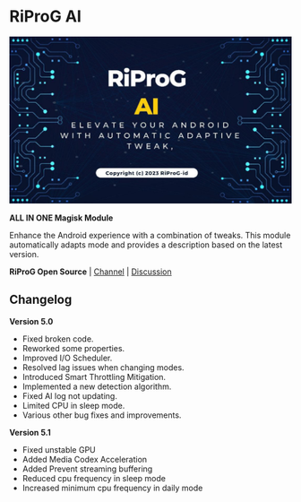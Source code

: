 # RiProG AI

![RiProG AI Banner](https://raw.githubusercontent.com/RiProG-id/RiProG-AI/main/banner.jpg)

**ALL IN ONE Magisk Module**

Enhance the Android experience with a combination of tweaks. This module automatically adapts mode and provides a description based on the latest version.

**RiProG Open Source** | [Channel](https://t.me/RiOpSo) | [Discussion](https://t.me/RiOpSoDisc)

## Changelog

**Version 5.0**

- Fixed broken code.
- Reworked some properties.
- Improved I/O Scheduler.
- Resolved lag issues when changing modes.
- Introduced Smart Throttling Mitigation.
- Implemented a new detection algorithm.
- Fixed AI log not updating.
- Limited CPU in sleep mode.
- Various other bug fixes and improvements.

**Version 5.1**

- Fixed unstable GPU
- Added Media Codex Acceleration
- Added Prevent streaming buffering
- Reduced cpu frequency in sleep mode
- Increased minimum cpu frequency in daily mode
